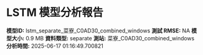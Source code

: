 # LSTM 模型分析報告
**模型ID:** lstm_separate_菜寮_C0AD30_combined_windows
**測試 RMSE:** NA
**模型大小:** 0.9 MB
**資料類型:** separate
**測站:** 菜寮_C0AD30_combined_windows
**分析時間:** 2025-06-17 01:16:49.700821
